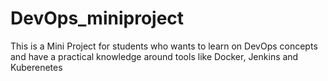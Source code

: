 # DevOps_miniproject
This is a Mini Project for students who wants to learn on DevOps concepts and have a practical knowledge around tools like Docker, Jenkins and Kuberenetes
